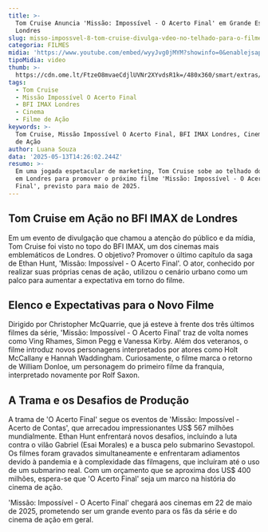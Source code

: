```yaml
---
title: >-
  Tom Cruise Anuncia 'Missão: Impossível - O Acerto Final' em Grande Estilo em
  Londres
slug: misso-impossvel-8-tom-cruise-divulga-vdeo-no-telhado-para-o-filme
categoria: FILMES
midia: 'https://www.youtube.com/embed/wyyJvg0jMYM?showinfo=0&enablejsapi=1'
tipoMidia: video
thumb: >-
  https://cdn.ome.lt/FtzeO8mvaeCdjlUVNr2XYvdsR1k=/480x360/smart/extras/conteudos/Captura_de_tela_2025-05-13_090720.png
tags:
  - Tom Cruise
  - Missão Impossível O Acerto Final
  - BFI IMAX Londres
  - Cinema
  - Filme de Ação
keywords: >-
  Tom Cruise, Missão Impossível O Acerto Final, BFI IMAX Londres, Cinema, Filme
  de Ação
author: Luana Souza
data: '2025-05-13T14:26:02.244Z'
resumo: >-
  Em uma jogada espetacular de marketing, Tom Cruise sobe ao telhado do BFI IMAX
  em Londres para promover o próximo filme 'Missão: Impossível - O Acerto
  Final', previsto para maio de 2025.
---
```


## Tom Cruise em Ação no BFI IMAX de Londres

<blockquote class="twitter-tweet"><a href="https://twitter.com/user/status/1922177159763751238"></a></blockquote>

Em um evento de divulgação que chamou a atenção do público e da mídia, Tom Cruise foi visto no topo do BFI IMAX, um dos cinemas mais emblemáticos de Londres. O objetivo? Promover o último capítulo da saga de Ethan Hunt, 'Missão: Impossível - O Acerto Final'. O ator, conhecido por realizar suas próprias cenas de ação, utilizou o cenário urbano como um palco para aumentar a expectativa em torno do filme.

## Elenco e Expectativas para o Novo Filme

Dirigido por Christopher McQuarrie, que já esteve à frente dos três últimos filmes da série, 'Missão: Impossível - O Acerto Final' traz de volta nomes como Ving Rhames, Simon Pegg e Vanessa Kirby. Além dos veteranos, o filme introduz novos personagens interpretados por atores como Holt McCallany e Hannah Waddingham. Curiosamente, o filme marca o retorno de William Donloe, um personagem do primeiro filme da franquia, interpretado novamente por Rolf Saxon.

## A Trama e os Desafios de Produção

A trama de 'O Acerto Final' segue os eventos de 'Missão: Impossível - Acerto de Contas', que arrecadou impressionantes US$ 567 milhões mundialmente. Ethan Hunt enfrentará novos desafios, incluindo a luta contra o vilão Gabriel (Esai Morales) e a busca pelo submarino Sevastopol. Os filmes foram gravados simultaneamente e enfrentaram adiamentos devido à pandemia e à complexidade das filmagens, que incluíram até o uso de um submarino real. Com um orçamento que se aproxima dos US$ 400 milhões, espera-se que 'O Acerto Final' seja um marco na história do cinema de ação.

'Missão: Impossível - O Acerto Final' chegará aos cinemas em 22 de maio de 2025, prometendo ser um grande evento para os fãs da série e do cinema de ação em geral.
